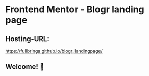 # Frontend Mentor - Blogr landing page
## Hosting-URL: <br/>
https://fullbringa.github.io/blogr_landingpage/


## Welcome! 👋
